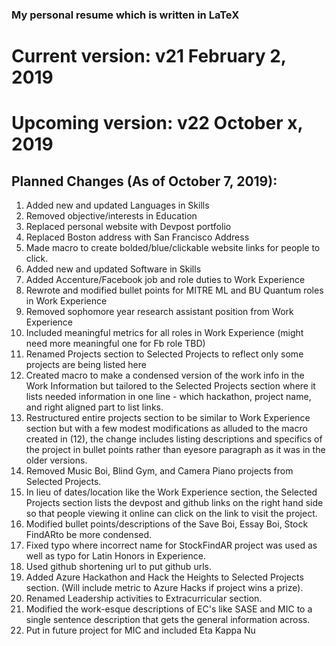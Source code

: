 ### My personal resume which is written in LaTeX

# Current version: v21 February 2, 2019

# Upcoming version: v22 October x, 2019

## Planned Changes (As of October 7, 2019):

1. Added new and updated Languages in Skills
2. Removed objective/interests in Education
3. Replaced personal website with Devpost portfolio
4. Replaced Boston address with San Francisco Address
5. Made macro to create bolded/blue/clickable website links for people to click.
6. Added new and updated Software in Skills
7. Added Accenture/Facebook job and role duties to Work Experience
8. Rewrote and modified bullet points for MITRE ML and BU Quantum roles in Work Experience
9. Removed sophomore year research assistant position from Work Experience
10. Included meaningful metrics for all roles in Work Experience (might need more meaningful one for Fb role TBD)
11. Renamed Projects section to Selected Projects to reflect only some projects are being listed here
12. Created macro to make a condensed version of the work info in the Work Information but tailored to the Selected Projects section where it lists needed information in one line - which hackathon, project name, and right aligned part to list links.
13. Restructured entire projects section to be similar to Work Experience section but with a few modest modifications as alluded to the macro created in (12), the change includes listing descriptions and specifics of the project in bullet points rather than eyesore paragraph as it was in the older versions.
14. Removed Music Boi, Blind Gym, and Camera Piano projects from Selected Projects.
15. In lieu of dates/location like the Work Experience section, the Selected Projects section lists the devpost and github links on the right hand side so that people viewing it online can click on the link to visit the project.
16. Modified bullet points/descriptions of the Save Boi, Essay Boi, Stock FindARto be more condensed. 
17. Fixed typo where incorrect name for StockFindAR project was used as well as typo for Latin Honors in Experience.
18. Used github shortening url to put github urls.
19. Added Azure Hackathon and Hack the Heights to Selected Projects section. (Will include metric to Azure Hacks if project wins a prize).
20. Renamed Leadership activities to Extracurricular section.
21. Modified the work-esque descriptions of EC's like SASE and MIC to a single sentence description that gets the general information across.
22. Put in future project for MIC and included Eta Kappa Nu
